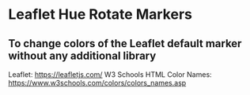 # Leaflet Hue Rotate Markers
## To change colors of the Leaflet default marker without any additional library
Leaflet: https://leafletjs.com/
W3 Schools HTML Color Names: https://www.w3schools.com/colors/colors_names.asp
